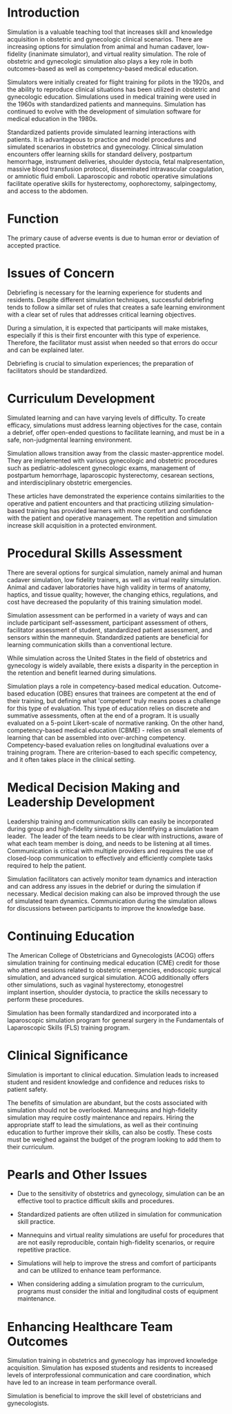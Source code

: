 # Introduction

Simulation is a valuable teaching tool that increases skill and knowledge acquisition in obstetric and gynecologic clinical scenarios. There are increasing options for simulation from animal and human cadaver, low-fidelity (inanimate simulator), and virtual reality simulation. The role of obstetric and gynecologic simulation also plays a key role in both outcomes-based as well as competency-based medical education.

Simulators were initially created for flight training for pilots in the 1920s, and the ability to reproduce clinical situations has been utilized in obstetric and gynecologic education. Simulations used in medical training were used in the 1960s with standardized patients and mannequins. Simulation has continued to evolve with the development of simulation software for medical education in the 1980s.

Standardized patients provide simulated learning interactions with patients. It is advantageous to practice and model procedures and simulated scenarios in obstetrics and gynecology. Clinical simulation encounters offer learning skills for standard delivery, postpartum hemorrhage, instrument deliveries, shoulder dystocia, fetal malpresentation, massive blood transfusion protocol, disseminated intravascular coagulation, or amniotic fluid emboli. Laparoscopic and robotic operative simulations facilitate operative skills for hysterectomy, oophorectomy, salpingectomy, and access to the abdomen.

# Function

The primary cause of adverse events is due to human error or deviation of accepted practice.

# Issues of Concern

Debriefing is necessary for the learning experience for students and residents. Despite different simulation techniques, successful debriefing tends to follow a similar set of rules that creates a safe learning environment with a clear set of rules that addresses critical learning objectives.

During a simulation, it is expected that participants will make mistakes, especially if this is their first encounter with this type of experience. Therefore, the facilitator must assist when needed so that errors do occur and can be explained later.

Debriefing is crucial to simulation experiences; the preparation of facilitators should be standardized.

# Curriculum Development

Simulated learning and can have varying levels of difficulty. To create efficacy, simulations must address learning objectives for the case, contain a debrief, offer open-ended questions to facilitate learning, and must be in a safe, non-judgmental learning environment.

Simulation allows transition away from the classic master-apprentice model. They are implemented with various gynecologic and obstetric procedures such as pediatric-adolescent gynecologic exams, management of postpartum hemorrhage, laparoscopic hysterectomy, cesarean sections, and interdisciplinary obstetric emergencies.

These articles have demonstrated the experience contains similarities to the operative and patient encounters and that practicing utilizing simulation-based training has provided learners with more comfort and confidence with the patient and operative management. The repetition and simulation increase skill acquisition in a protected environment.

# Procedural Skills Assessment

There are several options for surgical simulation, namely animal and human cadaver simulation, low fidelity trainers, as well as virtual reality simulation. Animal and cadaver laboratories have high validity in terms of anatomy, haptics, and tissue quality; however, the changing ethics, regulations, and cost have decreased the popularity of this training simulation model.

Simulation assessment can be performed in a variety of ways and can include participant self-assessment, participant assessment of others, facilitator assessment of student, standardized patient assessment, and sensors within the mannequin. Standardized patients are beneficial for learning communication skills than a conventional lecture.

While simulation across the United States in the field of obstetrics and gynecology is widely available, there exists a disparity in the perception in the retention and benefit learned during simulations.

Simulation plays a role in competency-based medical education. Outcome-based education (OBE) ensures that trainees are competent at the end of their training, but defining what 'competent' truly means poses a challenge for this type of evaluation. This type of education relies on discrete and summative assessments, often at the end of a program. It is usually evaluated on a 5-point Likert-scale of normative ranking. On the other hand, competency-based medical education (CBME) - relies on small elements of learning that can be assembled into over-arching competency. Competency-based evaluation relies on longitudinal evaluations over a training program. There are criterion-based to each specific competency, and it often takes place in the clinical setting.

# Medical Decision Making and Leadership Development

Leadership training and communication skills can easily be incorporated during group and high-fidelity simulations by identifying a simulation team leader.  The leader of the team needs to be clear with instructions, aware of what each team member is doing, and needs to be listening at all times. Communication is critical with multiple providers and requires the use of closed-loop communication to effectively and efficiently complete tasks required to help the patient.

Simulation facilitators can actively monitor team dynamics and interaction and can address any issues in the debrief or during the simulation if necessary. Medical decision making can also be improved through the use of simulated team dynamics. Communication during the simulation allows for discussions between participants to improve the knowledge base.

# Continuing Education

The American College of Obstetricians and Gynecologists (ACOG) offers simulation training for continuing medical education (CME) credit for those who attend sessions related to obstetric emergencies, endoscopic surgical simulation, and advanced surgical simulation. ACOG additionally offers other simulations, such as vaginal hysterectomy, etonogestrel implant insertion, shoulder dystocia, to practice the skills necessary to perform these procedures.

Simulation has been formally standardized and incorporated into a laparoscopic simulation program for general surgery in the Fundamentals of Laparoscopic Skills (FLS) training program.

# Clinical Significance

Simulation is important to clinical education. Simulation leads to increased student and resident knowledge and confidence and reduces risks to patient safety.

The benefits of simulation are abundant, but the costs associated with simulation should not be overlooked. Mannequins and high-fidelity simulation may require costly maintenance and repairs. Hiring the appropriate staff to lead the simulations, as well as their continuing education to further improve their skills, can also be costly. These costs must be weighed against the budget of the program looking to add them to their curriculum.

# Pearls and Other Issues

- Due to the sensitivity of obstetrics and gynecology, simulation can be an effective tool to practice difficult skills and procedures.

- Standardized patients are often utilized in simulation for communication skill practice.

- Mannequins and virtual reality simulations are useful for procedures that are not easily reproducible, contain high-fidelity scenarios, or require repetitive practice.

- Simulations will help to improve the stress and comfort of participants and can be utilized to enhance team performance.

- When considering adding a simulation program to the curriculum, programs must consider the initial and longitudinal costs of equipment maintenance.

# Enhancing Healthcare Team Outcomes

Simulation training in obstetrics and gynecology has improved knowledge acquisition. Simulation has exposed students and residents to increased levels of interprofessional communication and care coordination, which have led to an increase in team performance overall.

Simulation is beneficial to improve the skill level of obstetricians and gynecologists.